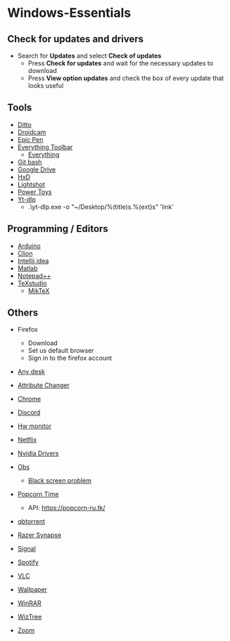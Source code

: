 # Windows-Essentials

## Check for updates and drivers
- Search for **Updates** and select **Check of updates**
  - Press **Check for updates** and wait for the necessary updates to download 
  - Press **View option updates** and check the box of every update that looks useful

## Tools
- <a href="https://ditto-cp.sourceforge.io/">Ditto</a>
- <a href="https://www.dev47apps.com/droidcam/windows/">Droidcam</a>
- <a href="https://epicpen.com/">Epic Pen</a>
- <a href="https://github.com/stnkl/EverythingToolbar/releases/">Everything Toolbar</a>
  - <a href="https://www.voidtools.com/downloads/">Everything</a>
- <a href="https://git-scm.com/downloads">Git bash</a>
- <a href="https://dl.google.com/drive-file-stream/GoogleDriveSetup.exe">Google Drive</a>
- <a href="https://mh-nexus.de/en/hxd/">HxD</a>
- <a href="https://app.prntscr.com/build/setup-lightshot.exe">Lightshot</a>
- <a href="https://github.com/microsoft/PowerToys/releases">Power Toys</a>
- <a href="https://github.com/yt-dlp/yt-dlp#release-files">Yt-dlp</a>
  - .\yt-dlp.exe -o "~/Desktop/%(title)s.%(ext)s" 'link' 

## Programming / Editors 
- <a href="https://www.arduino.cc/en/software">Arduino</a> 
- <a href="https://www.jetbrains.com/clion/download/download-thanks.html?platform=windows">Clion</a>
- <a href="https://www.jetbrains.com/idea/download/download-thanks.html?platform=windows">Intellij idea</a>
- <a href="https://matlab.mathworks.com/">Matlab</a>
- <a href="https://notepad-plus-plus.org/downloads/">Notepad++</a>
- <a href="https://www.texstudio.org/">TeXstudio</a>
  - <a href="https://miktex.org/download">MikTeX</a>

## Others
- Firefox
    - Download
    - Set us default browser
    - Sign in to the firefox account


- <a href="https://anydesk.com/en/downloads/windows">Any desk</a>
- <a href="https://www.petges.lu/download/">Attribute Changer</a>
- <a href="https://www.google.com/chrome/">Chrome</a>
- <a href="https://discord.com/api/downloads/distributions/app/installers/latest?channel=stable&platform=win&arch=x86">Discord</a>
- <a href="https://www.cpuid.com/softwares/hwmonitor.html">Hw monitor</a>
- <a href="https://www.microsoft.com/en-us/p/netflix/9wzdncrfj3tj#activetab=pivot:overviewtab">Netflix</a>
- <a href="https://www.nvidia.com/download/driverResults.aspx/86510/">Nvidia Drivers</a>
- <a href="https://obsproject.com/">Obs</a>
  - <a href="https://obsproject.com/forum/threads/laptop-black-screen-when-capturing-read-here-first.5965/">Black screen problem</a>
- <a href="https://github.com/popcorn-official/popcorn-desktop/releases">Popcorn Time</a>
  - API: https://popcorn-ru.tk/
- <a href="https://www.qbittorrent.org/download.php">qbtorrent</a>
- <a href="https://www.razer.com/synapse-3">Razer Synapse</a>
- <a href="https://signal.org/en/download/windows/">Signal</a>
- <a href="https://www.spotify.com/us/download/windows/">Spotify</a>
- <a href="https://www.videolan.org/vlc/download-windows.html">VLC</a>
- <a href="https://www.reddit.com/r/wallpaper/top/?t=all">Wallpaper</a>
- <a href="https://www.win-rar.com/download.html?&L=0">WinRAR</a>
- <a href="https://diskanalyzer.com/download">WizTree</a>
- <a href="https://zoom.us/download">Zoom</a>
